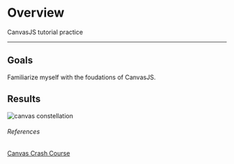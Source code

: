# Overview
CanvasJS tutorial practice

---

## Goals
Familiarize myself with the foudations of CanvasJS.

## Results

![canvas constellation](https://media.giphy.com/media/1un8KoonyaaQqZEmOp/giphy.gif)

###### References

[Canvas Crash Course](https://www.youtube.com/watch?v=Yvz_axxWG4Y)
